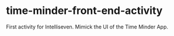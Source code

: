 # time-minder-front-end-activity
First activity for Intelliseven. Mimick the UI of the Time Minder App.

